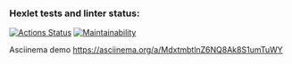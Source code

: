 ### Hexlet tests and linter status:
[![Actions Status](https://github.com/Lusacan-Night/python-project-49/actions/workflows/hexlet-check.yml/badge.svg)](https://github.com/Lusacan-Night/python-project-49/actions)
[![Maintainability](https://api.codeclimate.com/v1/badges/99db5be5d5f9f3d65066/maintainability)](https://codeclimate.com/github/Lusacan-Night/python-project-49/maintainability)

Asciinema demo https://asciinema.org/a/MdxtmbtlnZ6NQ8Ak8S1umTuWY